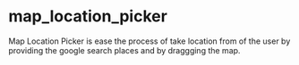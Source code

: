 # map_location_picker
Map Location Picker is ease the process of  take location from of the user by providing the google search places and by draggging the map.
